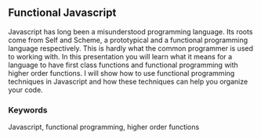 ## Functional Javascript

Javascript has long been a misunderstood programming language. Its roots come from Self and Scheme, a prototypical and a functional programming language respectively. This is hardly what the common programmer is used to working with. In this presentation you will learn what it means for a language to have first class functions and functional programming with higher order functions. I will show how to use functional programming techniques in Javascript and how these techniques can help you organize your code.

### Keywords
Javascript, functional programming, higher order functions 
